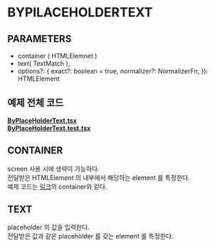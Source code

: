 # BYPlLACEHOLDERTEXT

## PARAMETERS

- container ( HTMLElemnet )
- text( TextMatch ),
- options?: {
  exact?: boolean = true,
  normalizer?: NormalizerFn,
  }): HTMLElement

## 예제 전체 코드

**[ByPlaceHolderText.tsx](./ByPlaceHolderText.tsx)**<br/>
**[ByPlaceHolderText.test.tsx](./ByPlaceHolderText.test.tsx)**<br/>

## CONTAINER

screen 사용 시에 생략이 가능하다. <br/>
전달받은 HTMLElement 의 내부에서 해당하는 element 를 특정한다. <br/>
예제 코드는 [링크](../1-1.ByRole/README.md)의 container와 같다. <br/>

## TEXT

placeholder 의 값을 입력한다. <br/>
전달받은 값과 같은 placeholder 를 갖는 element 를 특정한다. <br/>
